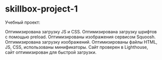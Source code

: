 # skillbox-project-1
Учебный проект:

Оптимизирована загрузку JS и CSS.
Оптимизирована загрузку шрифтов с помощью preload.
Оптимизированы изображения сервисом Squoosh.
Оптимизирована загрузку изображений.
Оптимизированы файлы HTML, JS, CSS, использованы минификаторы.
Сайт проверен в Lighthouse, сайт оптимизирован для быстрой загрузки.
